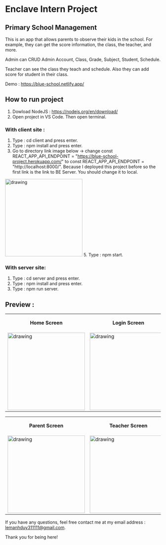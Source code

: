# Enclave Intern Project

## Primary School Management

This is an app that allows parents to observe their kids in the school. For example, they can get the score information, the class, the teacher, and more.

Admin can CRUD Admin Account, Class, Grade, Subject, Student, Schedule.

Teacher can see the class they teach and schedule. Also they can add score for student in their class. 

Demo : https://blue-school.netlify.app/

## How to run project
1. Dowload NodeJS : https://nodejs.org/en/download/
2. Open project in VS Code. Then open terminal.

### With client site :
1. Type : cd client and press enter.
2. Type : npm install and press enter.
3. Go to directory link image below -> change const REACT_APP_API_ENDPOINT = "https://blue-school-project.herokuapp.com/" to const REACT_APP_API_ENDPOINT = "http://localhost:8000/". Because I deployed this project before so the first link is the link to BE Server. You should change it to local.
<img src="https://i.pinimg.com/originals/a4/61/f8/a461f8daa1bfcad8f6460ff7e667f0ad.jpg" alt="drawing" width="250"/>
5. Type : npm start.

### With server site:
1. Type : cd server and press enter.
2. Type : npm install and press enter.
3. Type : npm run server.

## Preview :
<table>
    <tr>
        <td><b><p align="center">Home Screen<p></b></td>
        <td><b><p align="center">Login Screen<p></b></td>
        <td><b><p align="center">Admin Screen<p></b></td>
        <td><b><p align="center">CRUD Account<p></b></td>
    </tr>
    <tr>
        <td><img src="https://i.pinimg.com/originals/b6/80/1c/b6801c2ddd33ecb1c61fc15de8c70281.jpg" alt="drawing" width="250"/></td>
        <td><img src="https://i.pinimg.com/originals/84/f4/bb/84f4bb9464eeaabfaee26b7e2ecb936d.jpg" alt="drawing" width="250"/></td>
        <td><img src="https://i.pinimg.com/originals/a2/20/09/a22009dd52612d0677bf2fd524bb1048.jpg" alt="drawing" width="250"/></td>
        <td><img src="https://i.pinimg.com/originals/e1/5b/76/e15b766be194a73a5543b099a42d04e1.jpg" alt="drawing" width="250"/></td>
    </tr>
</table>

<table>
    <tr>
        <td><b><p align="center">Parent Screen<p></b></td>
        <td><b><p align="center">Teacher Screen</b><p></td>
        <td><b><p align="center">Score Information Screen<p></b></td>
        <td><b><p align="center">Notification Screen<p></b></td>
    </tr>
    <tr>
        <td><img src="https://i.pinimg.com/originals/f9/57/d2/f957d247722717802c2048f561982458.jpg" alt="drawing" width="250"/></td>
        <td><img src="https://i.pinimg.com/originals/de/3b/fd/de3bfd60738556985df5ba60470f7b97.jpg" alt="drawing" width="250"/></td>
        <td><img src="https://i.pinimg.com/originals/22/59/3c/22593ceca607b6c5e2fd40f2e618f66e.jpg" alt="drawing" width="250"/></td>
        <td><img src="https://i.pinimg.com/originals/a2/74/12/a27412282d3f4f4894edc0e9e419417c.jpg" alt="drawing" width="250"/></td>
    </tr>
</table>


If you have any questions, feel free contact me at my email address : lemanhduy311111@gmail.com.

Thank you for being here!
